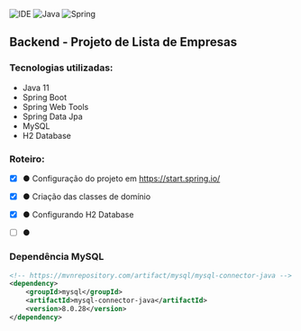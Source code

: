![IDE](https://img.shields.io/badge/Eclipse-2C2255?style=for-the-badge&logo=eclipse&logoColor=white)
![Java](https://img.shields.io/badge/Java-ED8B00?style=for-the-badge&logo=java&logoColor=white)
![Spring](https://img.shields.io/badge/Spring_Boot-F2F4F9?style=for-the-badge&logo=spring-boot)


## Backend - Projeto de Lista de Empresas

### Tecnologias utilizadas:

- Java 11
- Spring Boot
- Spring Web Tools
- Spring Data Jpa
- MySQL
- H2 Database

### Roteiro:

- [x] ● Configuração do projeto em https://start.spring.io/
- [x] ● Criação das classes de domínio
- [x] ● Configurando H2 Database
- [ ] ● 


### Dependência MySQL

```xml
<!-- https://mvnrepository.com/artifact/mysql/mysql-connector-java -->
<dependency>
    <groupId>mysql</groupId>
    <artifactId>mysql-connector-java</artifactId>
    <version>8.0.28</version>
</dependency>

```

